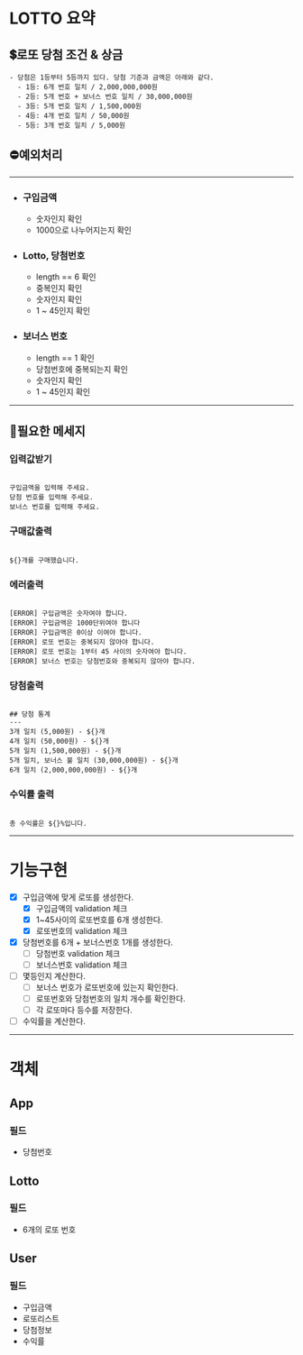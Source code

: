 # LOTTO 요약

## 💲로또 당첨 조건 & 상금

```
- 당첨은 1등부터 5등까지 있다. 당첨 기준과 금액은 아래와 같다.
  - 1등: 6개 번호 일치 / 2,000,000,000원
  - 2등: 5개 번호 + 보너스 번호 일치 / 30,000,000원
  - 3등: 5개 번호 일치 / 1,500,000원
  - 4등: 4개 번호 일치 / 50,000원
  - 5등: 3개 번호 일치 / 5,000원
```

## ⛔예외처리

---

- ### 구입금액

  - 숫자인지 확인
  - 1000으로 나누어지는지 확인

- ### Lotto, 당첨번호

  - length == 6 확인
  - 중복인지 확인
  - 숫자인지 확인
  - 1 ~ 45인지 확인

- ### 보너스 번호

  - length == 1 확인
  - 당첨번호에 중복되는지 확인
  - 숫자인지 확인
  - 1 ~ 45인지 확인

---

## 📢필요한 메세지

### 입력값받기

```

구입금액을 입력해 주세요.
당첨 번호를 입력해 주세요.
보너스 번호를 입력해 주세요.

```

### 구매값출력

```

${}개를 구매했습니다.

```

### 에러출력

```

[ERROR] 구입금액은 숫자여야 합니다.
[ERROR] 구입금액은 1000단위여야 합니다
[ERROR] 구입금액은 0이상 이여야 합니다.
[ERROR] 로또 번호는 중복되지 않아야 합니다.
[ERROR] 로또 번호는 1부터 45 사이의 숫자여야 합니다.
[ERROR] 보너스 번호는 당첨번호와 중복되지 않아야 합니다.

```

### 당첨출력

```

## 당첨 통계
---
3개 일치 (5,000원) - ${}개
4개 일치 (50,000원) - ${}개
5개 일치 (1,500,000원) - ${}개
5개 일치, 보너스 불 일치 (30,000,000원) - ${}개
6개 일치 (2,000,000,000원) - ${}개

```

### 수익률 출력

```

총 수익률은 ${}%입니다.

```

---

# 기능구현

- [x] 구입금액에 맞게 로또를 생성한다.
  - [x] 구입금액의 validation 체크
  - [x] 1~45사이의 로또번호를 6개 생성한다.
  - [x] 로또번호의 validation 체크
- [x] 당첨번호를 6개 + 보너스번호 1개를 생성한다.
  - [ ] 당첨번호 validation 체크
  - [ ] 보너스번호 validation 체크
- [ ] 몇등인지 계산한다.
  - [ ] 보너스 번호가 로또번호에 있는지 확인한다.
  - [ ] 로또번호와 당첨번호의 일치 개수를 확인한다.
  - [ ] 각 로또마다 등수를 저장한다.
- [ ] 수익률을 계산한다.

---

# 객체

## App

### 필드

- 당첨번호

## Lotto

### 필드

- 6개의 로또 번호

## User

### 필드

- 구입금액
- 로또리스트
- 당첨정보
- 수익률
